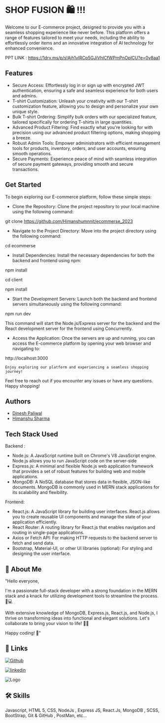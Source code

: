 
# SHOP FUSION 🛍️ !!!

Welcome to our E-commerce project, designed to provide you with a seamless shopping experience like never before. This platform offers a range of features tailored to meet your needs, including the ability to effortlessly order items and an innovative integration of AI technology for enhanced convenience.

PPT LINK : https://1drv.ms/p/s!Ajh1vIRCp5GJiVhICfWPmPnOplCU?e=0v8aa1



## Features

- Secure Access: Effortlessly log in or sign up with encrypted JWT authentication, ensuring a safe and seamless experience for both users and admins.
 - T-shirt Customization: Unleash your creativity with our T-shirt customization feature, allowing you to design and personalize your own unique style.
 - Bulk T-shirt Ordering: Simplify bulk orders with our specialized feature, tailored specifically for ordering T-shirts in large quantities.
 -  Advanced Product Filtering: Find exactly what you're looking for with precision using our advanced product filtering options, making shopping a breeze.
 - Robust Admin Tools: Empower administrators with efficient management tools for products, inventory, orders, and user accounts, ensuring smooth operations.
 - Secure Payments: Experience peace of mind with seamless integration of secure payment gateways, providing smooth and secure transactions.


## Get Started

To begin exploring our E-commerce platform, follow these simple steps:
- Clone the Repository:
Clone the project repository to your local machine using the following command:

git clone <https://github.com/Himanshumnnit/ecommerse_2023>

- Navigate to the Project Directory:
Move into the project directory using the following command:

cd ecommerse

- Install Dependencies:
Install the necessary dependencies for both the backend and frontend using npm:

npm install

cd client

npm install

- Start the Development Servers:
Launch both the backend and frontend servers simultaneously using the following command:

npm run dev

This command will start the Node.js/Express server for the backend and the React development server for the frontend using Concurrently.

- Access the Application:
Once the servers are up and running, you can access the E-commerce platform by opening your web browser and navigating to:

http://localhost:3000


    Enjoy exploring our platform and experiencing a seamless shopping journey!

Feel free to reach out if you encounter any issues or have any questions. Happy shopping!


## Authors

- [Dinesh Paliwal](https://github.com/dinesh2325)
- [Himanshu Sharma](https://github.com/Himanshumnnit)


## Tech Stack Used 

Backend :

- Node.js: A JavaScript runtime built on Chrome's V8 JavaScript engine. Node.js allows you to run JavaScript code on the server-side
- Express.js: A minimal and flexible Node.js web application framework that provides a set of robust features for building web and mobile applications. 
- MongoDB: A NoSQL database that stores data in flexible, JSON-like documents. MongoDB is commonly used in MERN stack applications for its scalability and flexibility. 




Frontend:

- React.js: A JavaScript library for building user interfaces. React.js allows you to create reusable UI components and manage the state of your application efficiently.
- React Router: A routing library for React.js that enables navigation and routing in single-page applications. 
- Axios or Fetch API: For making HTTP requests to the backend server to fetch and send data.
- Bootstrap, Material-UI, or other UI libraries (optional): For styling and designing the user interface.


## 🚀 About Me
"Hello everyone,

I'm a passionate full-stack developer with a strong foundation in the MERN stack and a knack for utilizing development tools to streamline the process. 🚀💻

With extensive knowledge of MongoDB, Express.js, React.js, and Node.js, I thrive on transforming ideas into functional and elegant solutions. Let's collaborate to bring your vision to life! 🌟✨

Happy coding! 💫"


## 🔗 Links
[![Github](https://img.shields.io/badge/my_portfolio-000?style=for-the-badge&logo=ko-fi&logoColor=white)](https://github.com/Himanshumnnit)

[![linkedin](https://img.shields.io/badge/linkedin-0A66C2?style=for-the-badge&logo=linkedin&logoColor=white)](https://www.linkedin.com/in/himanshu-sharma-021023283/)



![Logo](https://miro.medium.com/v2/resize:fit:678/0*kxPYwfJmkXZ3iCWy.png)


## 🛠 Skills
Javascript, HTML 5, CSS, NodeJs , Express JS, React.Js, MongoDB , SCSS, BootStrap, Git & GitHub , PostMan, etc...

